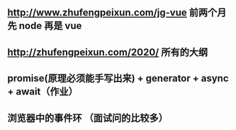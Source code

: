 ## http://www.zhufengpeixun.com/jg-vue 前两个月 先 node 再是 vue
## http://zhufengpeixun.com/2020/ 所有的大纲
## 




## promise(原理必须能手写出来) + generator + async + await（作业）
## 浏览器中的事件环 （面试问的比较多）










